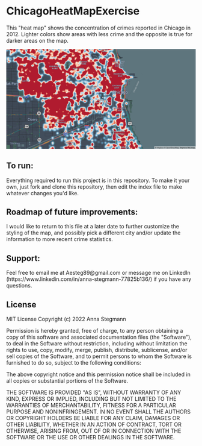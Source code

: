 # ChicagoHeatMapExercise
This "heat map" shows the concentration of crimes reported in Chicago in 2012. Lighter colors show areas with less crime and the opposite is true for darker areas on the map. 

<img src="HeatMap.png" alt="Photo of Chicago Heat Map project" title="Chicago Heat Map">

<h2>To run:</h2>
Everything required to run this project is in this repository. To make it your own, just fork and clone this repository, then edit the index file to make whatever changes you'd like. 

<h2>Roadmap of future improvements:</h2>
I would like to return to this file at a later date to further customize the styling of the map, and possibly pick a different city and/or update the information to more recent crime statistics. 
 
<h2>Support:</h2>
Feel free to email me at Aesteg89@gmail.com or message me on LinkedIn (https://www.linkedin.com/in/anna-stegmann-77825b136/) if you have any questions. 

<h2>License</h2>
MIT License
Copyright (c) 2022 Anna Stegmann

Permission is hereby granted, free of charge, to any person obtaining a copy of this software and associated documentation files (the "Software"), to deal in the Software without restriction, including without limitation the rights to use, copy, modify, merge, publish, distribute, sublicense, and/or sell copies of the Software, and to permit persons to whom the Software is furnished to do so, subject to the following conditions:

The above copyright notice and this permission notice shall be included in all copies or substantial portions of the Software.

THE SOFTWARE IS PROVIDED "AS IS", WITHOUT WARRANTY OF ANY KIND, EXPRESS OR IMPLIED, INCLUDING BUT NOT LIMITED TO THE WARRANTIES OF MERCHANTABILITY, FITNESS FOR A PARTICULAR PURPOSE AND NONINFRINGEMENT. IN NO EVENT SHALL THE AUTHORS OR COPYRIGHT HOLDERS BE LIABLE FOR ANY CLAIM, DAMAGES OR OTHER LIABILITY, WHETHER IN AN ACTION OF CONTRACT, TORT OR OTHERWISE, ARISING FROM, OUT OF OR IN CONNECTION WITH THE SOFTWARE OR THE USE OR OTHER DEALINGS IN THE SOFTWARE.
